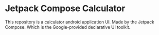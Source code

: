 # Jetpack Compose Calculator
This repository is a calculator android application UI. Made by the Jetpack Compose. Which is the Google-provided declarative UI toolkit.




